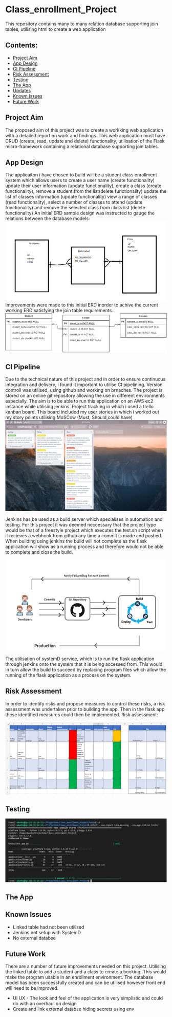 # Class_enrollment_Project
This repository contains many to many relation database supporting join tables, utilising html to create a web application

## Contents:
* [Project Aim](#Project-Aim)  
* [App Design](#App-Design)
* [CI Pipeline](#CI-Pipeline)  
* [Risk Assessment](#Risk-Assessment)
* [Testing](#Testing)
* [The App](#The-App)
* [Updates](#Updates)
* [Known Issues](#Known-Issues)
* [Future Work](#Future-Work)

## Project Aim 
The proposed aim of this project was to create a workking web application with a detailed report on work and findings.
This web application must have CRUD (create, read, update and delete) functionality, utilisation of the Flask micro-framework containing a relational database supporting join tables. 

## App Design
The applicaiton i have chosen to build will be a student class enrollment system which allows users to create a user name (create functionality) update their user information (update functionality), create a class (create functionality), remove a student from the list(delete functionality) update the list of classes information (update functionality) view a range of classes (read functionality), select a number of classes to attend (update functionality) and remove the selected class from class list (delete functionality)
An initial ERD sample design was instructed to gauge the relations between the database models:
![Initial ERD](https://github.com/MrLucien-Johnson/Class_enrollment_Project/blob/readme/images/early_erd.png)
Improvements were made to this initial ERD inorder to achive the current working ERD satisfying the join table requirements.
![Current ERD](https://github.com/MrLucien-Johnson/Class_enrollment_Project/blob/readme/images/currentERD.png)

## CI Pipeline 
Due to the technical nature of this project and in order to ensure continuous integration and delivery, i found it important to utilise CI pipelining.
Version controll was utilised, using github and working on brnaches. The project is stored on an online git repository allowing the use in different environments especially. The aim is to be able to run this application on an AWS ec2 instance while utilising jenkins. Project tracking in which i used a trello kanban board. This board included my user stories in which i worked out my story points utilising MoSCow (Must, Should,could have)
![Trello](https://github.com/MrLucien-Johnson/Class_enrollment_Project/blob/readme/images/trello.png)

Jenkins has be used as a build server which specialises in automation and testing. For this project it was deemed neccessary that the project type would be that of a freestyle project which executes the test.sh script when it recieves a webhook from github any time a commit is made and pushed. When building using jenkins the build will not complete as the flask application will show as a running process and therefore would not be able to complete and close the build.

![Jenkins](https://github.com/MrLucien-Johnson/Class_enrollment_Project/blob/readme/images/CI-with-Jenkins-Git.png)

The utilisation of systemD service, which is to run the flask application through jenkins onto the system that it is being accessed from. This would in turn allow the build to succeed by replacing program files which allow the running of the flask application as a process on the system. 

## Risk Assessment
In order to identify risks and propose measures to control these risks, a risk assessment was undertaken prior to building the app. Then in the flask app these identified measures could then be implemented. 
Risk assessment: 

![RiskAssesment](https://github.com/MrLucien-Johnson/Class_enrollment_Project/blob/readme/images/riskassesment.png)

## Testing

![TestsCoverage](https://github.com/MrLucien-Johnson/Class_enrollment_Project/blob/readme/images/TestsCoverage.png)

## The App


## Known Issues
* Linked table had not been utilised 
* Jenkins not setup with SystemD
* No external databse


## Future Work
There are a number of future improvements needed on this project.
Utilising the linked table to add a student and a class to create a booking. This would make the program usable in an enrollment environment. The database model has been successfully created and can be utilised however front end will need to be improved.

* UI UX - The look and feel of the application is very simplistic and could do with an overhaul on design
* Create and link external databse hiding secrets using env
